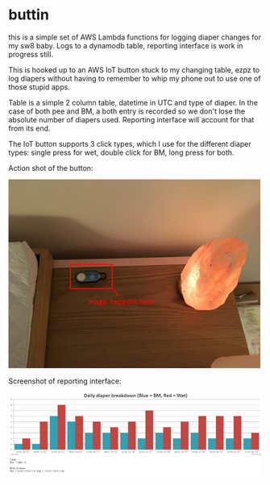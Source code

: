 # buttin

this is a simple set of AWS Lambda functions for logging diaper changes for my sw8 baby. Logs to a dynamodb table, reporting interface is work in progress still.

This is hooked up to an AWS IoT button stuck to my changing table, ezpz to log diapers without having to remember to whip my phone out to use one of those stupid apps.

Table is a simple 2 column table, datetime in UTC and type of diaper. In the case of both pee and BM, a both entry is recorded so we don't lose the absolute number of diapers used. Reporting interface will account for that from its end.

The IoT button supports 3 click types, which I use for the different diaper types: single press for wet, double click for BM, long press for both.

Action shot of the button:

![buttin](https://raw.githubusercontent.com/imphasing/buttin/master/buttin.jpg)

Screenshot of reporting interface:

![buttin](https://raw.githubusercontent.com/imphasing/buttin/master/diaperReport.png)
